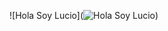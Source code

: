 ![Hola Soy Lucio](![Hola Soy Lucio](https://github.com/LucioGomez/LucioGomez/blob/main/assets/LucioGomez%20.gif))
